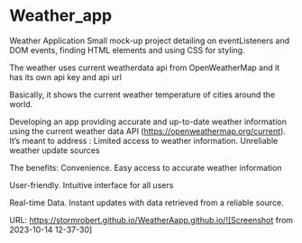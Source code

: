 # Weather_app
Weather Application
 Small mock-up project detailing on eventListeners and DOM events, finding HTML elements and using CSS for styling.

The weather uses current weatherdata api from OpenWeatherMap and it has its own api key and api url

Basically, it shows the current weather temperature of cities around the world.


Developing an app providing accurate and up-to-date weather information using the current weather data API (https://openweathermap.org/current).
It’s meant to address :
Limited access to weather information.
Unreliable weather update sources

The benefits: 
Convenience. Easy access to accurate weather information

User-friendly. Intuitive interface for all users

Real-time Data. Instant updates with data retrieved from a reliable source.

URL: https://stormrobert.github.io/WeatherAapp.github.io/![Screenshot from 2023-10-14 12-37-30]
